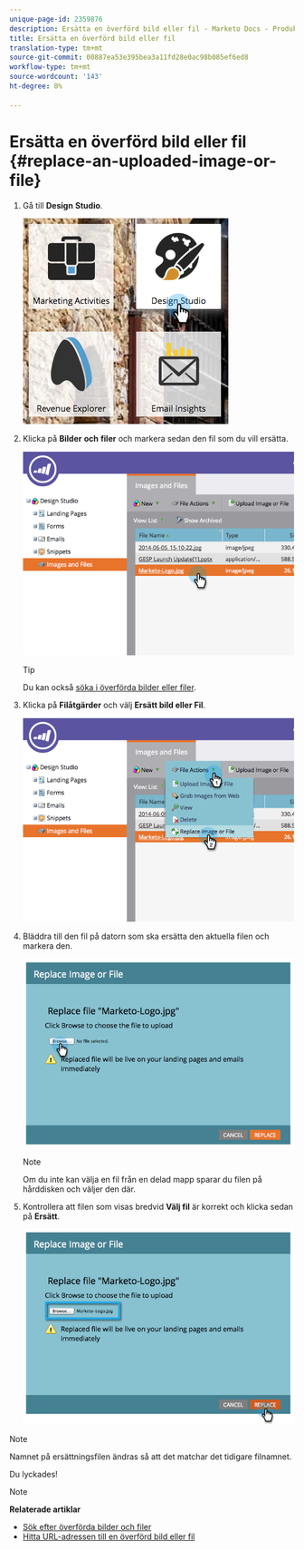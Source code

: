 ```yaml
---
unique-page-id: 2359876
description: Ersätta en överförd bild eller fil - Marketo Docs - Produktdokumentation
title: Ersätta en överförd bild eller fil
translation-type: tm+mt
source-git-commit: 00887ea53e395bea3a11fd28e0ac98b085ef6ed8
workflow-type: tm+mt
source-wordcount: '143'
ht-degree: 0%

---
```



# Ersätta en överförd bild eller fil {#replace-an-uploaded-image-or-file}

1. Gå till **Design** **Studio**.

   ![](assets/designstudio-6.png)

1. Klicka på **Bilder** **och** **filer** och markera sedan den fil som du vill ersätta.

   ![](assets/image2014-9-16-11-3a21-3a48.png)

   >[!TIP]
   >
   >Du kan också [söka i överförda bilder eller filer](search-uploaded-images-and-files.md).

1. Klicka på **Filåtgärder** och välj **Ersätt bild eller Fil**.

   ![](assets/image2014-9-16-11-3a21-3a55.png)

1. Bläddra till den fil på datorn som ska ersätta den aktuella filen och markera den.

   ![](assets/image2014-9-16-11-3a22-3a2.png)

   >[!NOTE]
   >
   >Om du inte kan välja en fil från en delad mapp sparar du filen på hårddisken och väljer den där.

1. Kontrollera att filen som visas bredvid **Välj fil** är korrekt och klicka sedan på **Ersätt**.

   ![](assets/image2014-9-16-11-3a22-3a12.png)

>[!NOTE]
>
>Namnet på ersättningsfilen ändras så att det matchar det tidigare filnamnet.

Du lyckades!

>[!NOTE]
>
>**Relaterade artiklar**
>
>* [Sök efter överförda bilder och filer](search-uploaded-images-and-files.md)
>* [Hitta URL-adressen till en överförd bild eller fil](find-the-url-of-an-uploaded-image-or-file.md)

>



